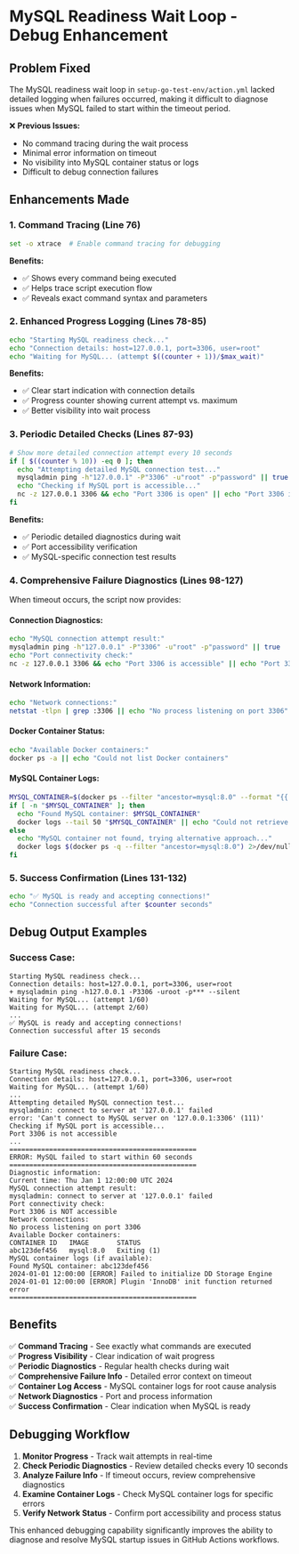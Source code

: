 # MySQL Readiness Wait Loop - Debug Enhancement

## Problem Fixed
The MySQL readiness wait loop in `setup-go-test-env/action.yml` lacked detailed logging when failures occurred, making it difficult to diagnose issues when MySQL failed to start within the timeout period.

❌ **Previous Issues:**
- No command tracing during the wait process
- Minimal error information on timeout
- No visibility into MySQL container status or logs
- Difficult to debug connection failures

## Enhancements Made

### 1. Command Tracing (Line 76)
```bash
set -o xtrace  # Enable command tracing for debugging
```
**Benefits:**
- ✅ Shows every command being executed
- ✅ Helps trace script execution flow
- ✅ Reveals exact command syntax and parameters

### 2. Enhanced Progress Logging (Lines 78-85)
```bash
echo "Starting MySQL readiness check..."
echo "Connection details: host=127.0.0.1, port=3306, user=root"
echo "Waiting for MySQL... (attempt $((counter + 1))/$max_wait)"
```
**Benefits:**
- ✅ Clear start indication with connection details
- ✅ Progress counter showing current attempt vs. maximum
- ✅ Better visibility into wait process

### 3. Periodic Detailed Checks (Lines 87-93)
```bash
# Show more detailed connection attempt every 10 seconds
if [ $((counter % 10)) -eq 0 ]; then
  echo "Attempting detailed MySQL connection test..."
  mysqladmin ping -h"127.0.0.1" -P"3306" -u"root" -p"password" || true
  echo "Checking if MySQL port is accessible..."
  nc -z 127.0.0.1 3306 && echo "Port 3306 is open" || echo "Port 3306 is not accessible"
fi
```
**Benefits:**
- ✅ Periodic detailed diagnostics during wait
- ✅ Port accessibility verification
- ✅ MySQL-specific connection test results

### 4. Comprehensive Failure Diagnostics (Lines 98-127)
When timeout occurs, the script now provides:

#### **Connection Diagnostics:**
```bash
echo "MySQL connection attempt result:"
mysqladmin ping -h"127.0.0.1" -P"3306" -u"root" -p"password" || true
echo "Port connectivity check:"
nc -z 127.0.0.1 3306 && echo "Port 3306 is accessible" || echo "Port 3306 is NOT accessible"
```

#### **Network Information:**
```bash
echo "Network connections:"
netstat -tlpn | grep :3306 || echo "No process listening on port 3306"
```

#### **Docker Container Status:**
```bash
echo "Available Docker containers:"
docker ps -a || echo "Could not list Docker containers"
```

#### **MySQL Container Logs:**
```bash
MYSQL_CONTAINER=$(docker ps --filter "ancestor=mysql:8.0" --format "{{.ID}}" | head -1)
if [ -n "$MYSQL_CONTAINER" ]; then
  echo "Found MySQL container: $MYSQL_CONTAINER"
  docker logs --tail 50 "$MYSQL_CONTAINER" || echo "Could not retrieve MySQL container logs"
else
  echo "MySQL container not found, trying alternative approach..."
  docker logs $(docker ps -q --filter "ancestor=mysql:8.0") 2>/dev/null || echo "No MySQL container logs available"
fi
```

### 5. Success Confirmation (Lines 131-132)
```bash
echo "✅ MySQL is ready and accepting connections!"
echo "Connection successful after $counter seconds"
```

## Debug Output Examples

### Success Case:
```
Starting MySQL readiness check...
Connection details: host=127.0.0.1, port=3306, user=root
+ mysqladmin ping -h127.0.0.1 -P3306 -uroot -p*** --silent
Waiting for MySQL... (attempt 1/60)
Waiting for MySQL... (attempt 2/60)
...
✅ MySQL is ready and accepting connections!
Connection successful after 15 seconds
```

### Failure Case:
```
Starting MySQL readiness check...
Connection details: host=127.0.0.1, port=3306, user=root
Waiting for MySQL... (attempt 1/60)
...
Attempting detailed MySQL connection test...
mysqladmin: connect to server at '127.0.0.1' failed
error: 'Can't connect to MySQL server on '127.0.0.1:3306' (111)'
Checking if MySQL port is accessible...
Port 3306 is not accessible
...
===============================================
ERROR: MySQL failed to start within 60 seconds
===============================================
Diagnostic information:
Current time: Thu Jan 1 12:00:00 UTC 2024
MySQL connection attempt result:
mysqladmin: connect to server at '127.0.0.1' failed
Port connectivity check:
Port 3306 is NOT accessible
Network connections:
No process listening on port 3306
Available Docker containers:
CONTAINER ID   IMAGE       STATUS
abc123def456   mysql:8.0   Exiting (1)
MySQL container logs (if available):
Found MySQL container: abc123def456
2024-01-01 12:00:00 [ERROR] Failed to initialize DD Storage Engine
2024-01-01 12:00:00 [ERROR] Plugin 'InnoDB' init function returned error
===============================================
```

## Benefits

✅ **Command Tracing** - See exactly what commands are executed  
✅ **Progress Visibility** - Clear indication of wait progress  
✅ **Periodic Diagnostics** - Regular health checks during wait  
✅ **Comprehensive Failure Info** - Detailed error context on timeout  
✅ **Container Log Access** - MySQL container logs for root cause analysis  
✅ **Network Diagnostics** - Port and process information  
✅ **Success Confirmation** - Clear indication when MySQL is ready  

## Debugging Workflow

1. **Monitor Progress** - Track wait attempts in real-time
2. **Check Periodic Diagnostics** - Review detailed checks every 10 seconds
3. **Analyze Failure Info** - If timeout occurs, review comprehensive diagnostics
4. **Examine Container Logs** - Check MySQL container logs for specific errors
5. **Verify Network Status** - Confirm port accessibility and process status

This enhanced debugging capability significantly improves the ability to diagnose and resolve MySQL startup issues in GitHub Actions workflows.